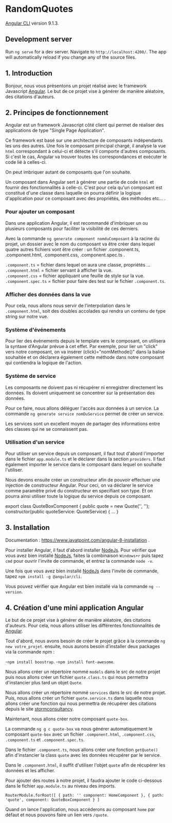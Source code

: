 # RandomQuotes
[Angular CLI](https://github.com/angular/angular-cli) version 9.1.3.
## Development server
Run `ng serve` for a dev server. Navigate to `http://localhost:4200/`. The app will automatically reload if you change any of the source files.

## 1. Introduction

Bonjour, nous vous présentons un projet réalisé avec le framework Javascript [Angular](https://angular.io/). Le but de ce projet vise à générer de manière aléatoire, des citations d'auteurs.

## 2. Principes de fonctionnement

Angular est un framework Javascript côté client qui permet de réaliser des applications de type "Single Page Application". 

Ce framework est basé sur une architecture de composants indépendants les uns des autres. 
Une fois le composant principal chargé, il analyse la vue `html` correspondant à celui-ci et détecte s'il comporte d'autres composants. Si c'est le cas, Angular va trouver toutes les correspondances et exécuter le code lié à celles-ci. 

On peut imbriquer autant de composants que l'on souhaite.

Un composant dans Angular sert à générer une partie de code `html` et fournir des fonctionnalités à celle-ci. C'est pour cela qu'un composant est constitué d'une classe dans laquelle on pourra définir la logique d'application pour ce composant avec des propriétés, des méthodes etc... .

### Pour ajouter un composant

Dans une application Angular, il est recommandé d'imbriquer un ou plusieurs composants pour faciliter la visibilité de ces derniers.

Avec la commande `ng generate component nomduComposant` à la racine du projet, un dossier avec le nom du composant va être créer dans lequel quatre autres fichiers vont être créer : un fichier .component.ts, .component.html, .component.css, .component.spec.ts .

`.component.ts` = fichier dans lequel on aura une classe, propriétés ... <br/>
`.component.html` = fichier servant à afficher la vue.<br/>
`.component.css` = fichier appliquant une feuille de style sur la vue.<br/>
`.component.spec.ts` = fichier pour faire des test sur le fichier `.component.ts`.<br/>

### Afficher des données dans la vue

Pour cela, nous allons nous servir de l'interpolation dans le `.component.html`, soit des doubles accolades qui rendra un contenu de type string sur notre vue.

### Système d'événements

Pour lier des évènements depuis le template vers le composant, on utilisera la syntaxe d'Angular prévue à cet effet. Par exemple, pour lier un "click" vers notre composant, on va insérer (click)="nomMethode()" dans la balise souhaitée et on déclarera également cette méthode dans notre composant qui contiendra la logique de l'action.

### Système de service

Les composants ne doivent pas ni récupérer ni enregistrer directement les données. Ils doivent uniquement se concentrer sur la présentation des données. 

Pour ce faire, nous allons déléguer l'accès aux données à un service.
La commande `ng generate service nomDuService` permet de créer un service.

Les services sont un excellent moyen de partager des informations entre des classes qui ne se connaissent pas. 

### Utilisation d'un service

Pour utiliser un service depuis un composant, il faut tout d'abord l'importer dans le fichier `app.module.ts` et le déclarer dans la section `providers`. Il faut également importer le service dans le composant dans lequel on souhaite l'utiliser. 

Nous devons ensuite créer un constructeur afin de pouvoir effectuer une injection de constructeur Angular. Pour ceci, on va déclarer le service comme paramètre privé du constructeur en specifiant son type. Et on pourra ainsi utiliser toute la logique du service depuis ce composant.

export class QuoteBoxComponent {
  public quote = new Quote('', '');
  constructor(public quoteService: QuoteService) {
    ...
  }

## 3. Installation

Documentation : https://www.javatpoint.com/angular-8-installation .

Pour installer Angular, il faut d'abord installer [NodeJs](https://nodejs.org/fr/).
Pour vérifier que vous avez bien installé [NodeJs](https://nodejs.org/fr/), faites la combinaison `Windows+r` puis tapez `cmd` pour ouvrir l'invite de commande, et entrez la commande `node -v`.

Une fois que vous avez bien installé [NodeJs](https://nodejs.org/fr/) dans l'invite de commande, tapez `npm install -g @angular/cli`.

Vous pouvez vérifier que Angular est bien installé via la commande `ng --version`.

## 4. Création d'une mini application Angular


Le but de ce projet vise à générer de manière aléatoire, des citations d'auteurs.
Pour cela, nous allons utiliser les différentes fonctionnalités de [Angular](https://angular.io/).

Tout d'abord, nous avons besoin de créer le projet grâce à la commande `ng new votre_projet`.
ensuite, nous aurons besoin d'installer deux packages via la commande npm :

-`npm install boostrap`.
-`npm install font-awesome`.

Nous allons créer un répertoire nommé `models` dans le src de notre projet puis nous allons créer un fichier `quote.class.ts`
qui nous permettra d'instancier plus tard un objet `Quote`.

Nous allons créer un répertoire nommé `services` dans le src de notre projet.
Puis, nous allons créer un fichier `quote.service.ts` dans laquelle nous allons créer une fonction qui nous permettra de récupérer des citations depuis le site [stormconsultancy](http://quotes.stormconsultancy.co.uk/random.json).

Maintenant, nous allons créer notre composant `quote-box`.

La commande `ng g c quote-box` va nous générer automatiquement le composant `quote-box` avec un fichier `.component.html`, `.component.css`, `.component.ts` et `.component.spec.ts`.

Dans le fichier `.component.ts`, nous allons créer une fonction `getQuote()` afin d'instancier la class `quote` avec les données récupérer par le service.

Dans le `.component.html`, il suffit d'utiliser l'objet `quote` afin de récupérer les données et les afficher.

Pour ajouter des routes à notre projet, il faudra ajouter le code ci-dessous dans le fichier `app.module.ts` au niveau des imports.

`RouterModule.forRoot([
      {
        path: ''
        component: HomeComponent
      },
      {
        path: 'quote',
        component: QuoteBoxComponent
      }
    ]`

Quand on lance l'application, nous accéderons au composant `home` par défaut et nous pouvons faire un lien vers `/quote`.

